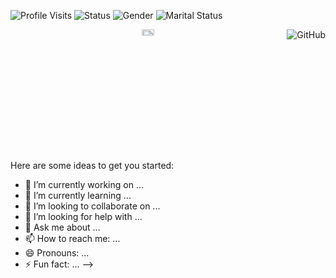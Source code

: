 ![Profile Visits](https://xiaoluoboding-visitor-badge.glitch.me/badge?page_id=ishvaram)
![Status](https://img.shields.io/badge/status-buckling_down-blueviolet) 
![Gender](https://img.shields.io/badge/gender-male-9cf) 
![Marital Status](https://img.shields.io/badge/marital_status-single-red)


<a href="https://github.com/lreddy563"><img align="right" alt="GitHub" src="  
https://img.shields.io/badge/dynamic/json?logo=github&label=GitHub+Followers&labelColor=282c34&color=181717&query=%24.data.totalSubs&url=https%3A%2F%2Fapi.spencerwoo.com%2Fsubstats%2F%3Fsource%3Dgithub%26queryKey%3Dishvaram&longCache=true"/></a>


<p align='center'>
<img src="https://cdn.dribbble.com/users/4770/screenshots/300576/attachments/12205/hey-1.png" alt="Hey" width="20%" height="05%">
</p>

Here are some ideas to get you started:

- 🔭 I’m currently working on ...
- 🌱 I’m currently learning ...
- 👯 I’m looking to collaborate on ...
- 🤔 I’m looking for help with ...
- 💬 Ask me about ...
- 📫 How to reach me: ...
- 😄 Pronouns: ...
- ⚡ Fun fact: ...
-->
